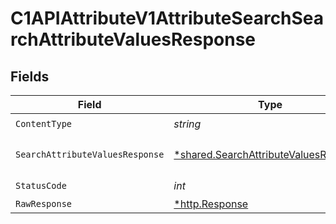 # C1APIAttributeV1AttributeSearchSearchAttributeValuesResponse


## Fields

| Field                                                                                         | Type                                                                                          | Required                                                                                      | Description                                                                                   |
| --------------------------------------------------------------------------------------------- | --------------------------------------------------------------------------------------------- | --------------------------------------------------------------------------------------------- | --------------------------------------------------------------------------------------------- |
| `ContentType`                                                                                 | *string*                                                                                      | :heavy_check_mark:                                                                            | N/A                                                                                           |
| `SearchAttributeValuesResponse`                                                               | [*shared.SearchAttributeValuesResponse](../../models/shared/searchattributevaluesresponse.md) | :heavy_minus_sign:                                                                            | SearchAttributeValuesResponse is the response for searching AttributeValues.                  |
| `StatusCode`                                                                                  | *int*                                                                                         | :heavy_check_mark:                                                                            | N/A                                                                                           |
| `RawResponse`                                                                                 | [*http.Response](https://pkg.go.dev/net/http#Response)                                        | :heavy_minus_sign:                                                                            | N/A                                                                                           |